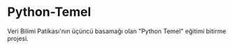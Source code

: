 # Python-Temel
Veri Bilimi Patikası'nın üçüncü basamağı olan "Python Temel" eğitimi bitirme projesi.
